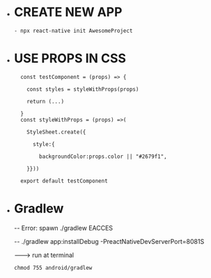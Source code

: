 - # CREATE NEW APP
  ```
  - npx react-native init AwesomeProject
  ```
- # USE PROPS IN CSS

  ```
    const testComponent = (props) => {

      const styles = styleWithProps(props)

      return (...)

    }
    const styleWithProps = (props) =>(

      StyleSheet.create({

        style:{

          backgroundColor:props.color || "#2679f1",

      }}))

    export default testComponent
  ```

- # Gradlew

  -- Error: spawn ./gradlew EACCES

  -- ./gradlew app:installDebug -PreactNativeDevServerPort=8081S

  ---> run at terminal

  ```
  chmod 755 android/gradlew
  ```